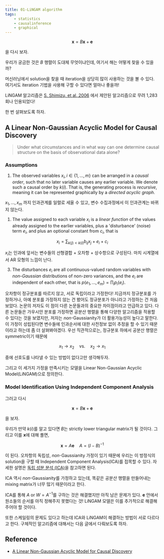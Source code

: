 ```yaml
---
title: 01-LiNGAM algorithm
tags:
    - statistics
    - causalinference  
    - graphical
---
```


$$
\mathbf{x}=B\mathbf{x}+\mathbf{e}
$$

을 다시 보자.

우리가 궁금한 것은 $B$ 행렬이 도대체 무엇이냐인데, 여기서 해는 어떻게 찾을 수 있을까?

머신러닝에서 solution을 찾을 때 iteration을 상당히 많이 사용하는 것을 볼 수 있다. 여기서도 iteration 기법을 사용해 구할 수 있다면 얼마나 좋을까!

LiNGAM 알고리즘은 <a href="https://www.jmlr.org/papers/volume7/shimizu06a/shimizu06a.pdf">S. Shimizu, et al.,2006</a> 에서 제안된 알고리즘으로 무려 1,283회나 인용되었다! 

한 번 살펴보도록 하자.

## A Linear Non-Gaussian Acyclic Model for Causal Discovery

> Under what circumstances and in what way can one determine causal structure on the basis of observational data alone?

### Assumptions

1. The observed variables $x_i, i \in \{1,\dots,m\}$ can be arranged in a _causal order_, such that no later variable causes any earlier variable. We denote such a causal order by $k(i)$. That is, the generating process is _recursive_, meaning it can be represented graphically by a _directed acyclic graph_.
   
$x_1,\dots,x_m$ 까지 인과관계를 일렬로 세울 수 있고, 변수 수집과정에서 이 인과관계는 바뀌지 않는다.

1. The value assigned to each variable $x_i$ is a _linear function_ of the values already assigned to the earlier variables, plus a 'disturbance' (noise) term $e_i$, and plus an optional constant from $c_i$, that is

$$
x_i=\sum_{k(j)<k(i)}b_{ij}x_j+e_i+c_i
$$

$x_i$는 인과에 앞서는 변수들의 선형결합 + 오차항 + 상수항으로 구성된다. 마치 시계열에서 AR 모형의 느낌이 난다.

3. The disturbances $e_i$ are all continuous-valued random variables with _non-Gaussian_ distributions of non-zero variances, and the $e_i$ are independent of each other, that is $p(e_1,\dots,e_m)=\prod_i{p_i(e_i)}$.

오차항이 정규분포를 따르지 않고, 서로 독립이라고 가정한다! 지금까지 정규분포를 가정하거나, 아예 분포를 가정하지 않는 건 봤어도 정규분포가 아니라고 가정하는 건 처음 보았다. 논문의 저자도 이 점이 다른 논문들과의 중요한 차이점이라고 언급하고 있다. 다른 논문들은 가우시안 분포를 가정하면 공분산 행렬을 통해 다양한 알고리즘을 적용할 수 있다는 것을 보였지만, 저자는 _non_-Gaussianity가 더 활용가능성이 높다고 말한다. 이 가정이 성립된다면 변수들에 인과순서에 대한 사전정보 없이 추정을 할 수 있기 때문이라고 하는데 좀 더 살펴봐야겠다. 우선 직관적으로는, 정규분포 하에서 공분산 행렬은 symmetric이기 때문에

$$
x_1 \to x_2 \quad \text{vs.} \quad x_2 \to x_1
$$

중에 선호도를 나타낼 수 있는 방법이 없다고만 생각해두자.

그리고 이 세가지 가정을 만족시키는 모델을 Linear Non-Gaussian Acyclic Model(LiNGAM)으로 정의한다. 

### Model Identification Using Independent Component Analysis

그러고 다시

$$
\mathbf{x}=B\mathbf{x}+\mathbf{e}
$$

을 보자.

우리가 만약 $k(i)$를 알고 있다면 $B$는 strictly lower triangular matrix가 될 것이다. 그리고 이를 $\mathbf{x}$에 대해 풀면,

$$
\mathbf{x}=A\mathbf{e} \quad A=(I-B)^{-1}
$$

이 된다. 오차항의 독립성, _non_-Gaussianity 가정이 있기 때문에 우리는 이 방정식의 solution을 구할 때 Independent Component Analysis(ICA)를 접목할 수 있다. 자세한 설명은 <a href="https://angeloyeo.github.io/2020/07/14/ICA.html">독립 성분 분석 (ICA)</a>을 참고하면 된다.

ICA 역시 _non_-Gaussianity를 가정하고 있는데, 똑같은 공분산 행렬을 만들어내는 mixing matrix가 너무 많기 때문이라고 한다.

ICA를 통해 $A$ or $W=A^{-1}$를 구하는 것은 해결했지만 아직 남은 문제가 있다. $\mathbf{e}$ 안에서 원소들의 순서를 아직 정해주지 못했다는 것! LiNGAM 모델은 이를 추가적으로 해결해주어야 할 것이다.

또한 스케일링의 문제도 있다고 하는데 ICA와 LiNGAM이 해결하는 방법이 서로 다르다고 한다. 구체적인 알고리즘에 대해서는 다음 글에서 다뤄보도록 하자.

Reference
---

* <a href="https://www.jmlr.org/papers/volume7/shimizu06a/shimizu06a.pdf">A Linear Non-Gaussian Acyclic Model for Causal Discovery</a>
